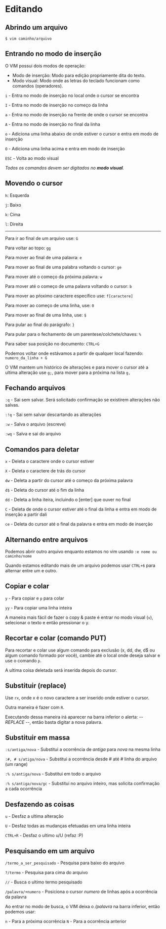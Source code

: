 # Editando

## Abrindo um arquivo

```
$ vim caminho/arquivo
```

## Entrando no modo de inserção

O VIM possui dois modos de operação:

- Modo de inserção: Modo para edição propriamente dita do texto.
- Modo visual: Modo onde as letras do teclado funcionam como comandos (operadores).

`i`   - Entra no modo de inserção no local onde o cursor se encontra

`I`   - Entra no modo de inserção no começo da linha

`a`   - Entra no modo de inserção na frente de onde o cursor se encontra

`A`   - Entra no modo de inserção no final da linha

`o`   - Adiciona uma linha abaixo de onde estiver o cursor e entra em modo de inserção

`O`   - Adiciona uma linha acima e entra em modo de inserção

`ESC` - Volta ao modo visual

*Todos os comandos devem ser digitados no __modo visual__.*

## Movendo o cursor

`h`: Esquerda

`j`: Baixo

`k`: Cima

`l`: Direita

---

Para ir ao final de um arquivo use: `G`

Para voltar ao topo: `gg`

Para mover ao final de uma palavra: `e`

Para mover ao final de uma palabra voltando o cursor: `ge`

Para mover até o começo da próxima palavra: `w`

Para mover até o começo de uma palavra voltando o cursor: `b`

Para mover ao pŕoximo caractere específico use: `f[caractere]`

Para mover ao começo de uma linha, use: `0`

Para mover ao final de uma linha, use: `$`

Para pular ao final do parágrafo: `}`

Para pular para o fechamento de um parentese/colchete/chaves: `%`

Para saber sua posição no documento: `CTRL+G`

Podemos voltar onde estávamos a partir de qualquer local fazendo: `numero_da_linha + G`

O VIM mantem um histórico de alterações e para mover o cursor até a ultima alteração use `g;`, para mover para a próxima na lista `g,`

## Fechando arquivos

`:q`  - Sai sem salvar. Será solicitado confirmação se existirem alterações não salvas.

`:!q` - Sai sem salvar descartando as alterações

`:w`  - Salva o arquivo (escreve)

`:wq` - Salva e sai do arquivo

## Comandos para deletar

`x`  - Deleta o caractere onde o cursor estiver

`X`  - Deleta o caractere de trás do cursor

`dw` - Deleta a partir do cursor até o começo da próxima palavra

`d$` - Deleta do cursor até o fim da linha

`dd` - Deleta a linha iteira, incluindo o [enter] que ouver no final

`C`  - Deleta de onde o cursor estiver até o final da linha e entra em modo de inserção a partir dali

`ce` - Deleta do cursor até o final da palavra e entra em modo de inserção

## Alternando entre arquivos

Podemos abrir outro arquivo enquanto estamos no vim usando `:e nome ou caminho/nome`

Quando estamos editando mais de um arquivo podemos usar `CTRL+6` para alternar entre um e outro.

## Copiar e colar

`y`  - Para copiar e `p` para colar

`yy` - Para copiar uma linha inteira

A maneira mais fácil de fazer o copy & paste é entrar no modo visual (`v`), selecionar o texto e então pressionar o y.

## Recortar e colar (comando PUT)

Para recortar e colar use algum comando para exclusão (x, dd, dw, d$ ou algum comando formado por você), cambie até o local onde deseja salvar e use o comando `p`.

A ultima coisa deletada será inserida depois do cursor.

## Substituir (replace)

Use `rx`, onde x é o novo caractere a ser inserido onde estiver o cursor.

Outra maneira é fazer com `R`.

Executando dessa maneira irá aparecer na barra inferior o alerta: *-- REPLACE --*, então basta digitar a nova palavra.

## Substituir em massa

`:s/antiga/nova`      - Substitui a ocorrência de *antiga* para *nova* na mesma linha

`:#, # s/atiga/nova`  - Substitui a ocorrência desde # até # linha do arquivo (um range)

`:% s/antiga/nova`    - Substitui em todo o arquivo

`:% s/antiga/nova/gc` - Substitui no arquivo inteiro, mas solicita confirmação a cada ocorrência

## Desfazendo as coisas

`u`      - Desfaz a ultima alteração

`U`      - Desfaz todas as mudanças efetuadas em uma linha inteira

`CTRL+R` - Desfaz o ultimo u/U (refaz :P)

## Pesquisando em um arquivo

`/termo_a_ser_pesquisado` - Pesquisa para baixo do arquivo

`?/termo`                 - Pesquisa para cima do arquivo

`//`                      - Busca o ultimo termo pesquisado

`/palavra/+numero`        - Posiciona o cursor *numero* de linhas após a ocorrência da palavra

Ao entrar no modo de busca, o VIM deixa o */palavra* na barra inferior, então podemos usar:

`n` - Para a próxima ocorrência
`N` - Para a ocorrência anterior
